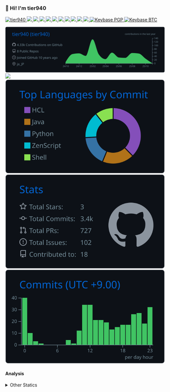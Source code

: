 ### 👋 Hi! I'm tier940

<p align="left"> 
  <a href="https://github.com/tier940/tier940/">
    <img src="https://komarev.com/ghpvc/?username=tier940" alt="tier940" />
  </a>
  <a href="http://twitter.com/tier940">
    <img height="20" src="https://img.shields.io/twitter/follow/tier940?label=Twitter&logo=twitter&style=flat" />
  </a>
  <a href="https://github.com/tier940">
    <img height="20" src="https://img.shields.io/github/followers/tier940?label=follow&logo=github&style=flat" />
  </a>
  <a href="https://www.reddit.com/user/tier940">
    <img height="20" src="https://img.shields.io/reddit/user-karma/combined/tier940?label=Reddit&logo=reddit&style=flat" />
  </a>
  <a href="https://stackoverflow.com/users/17317833/tier940">
    <img height="20" src="https://img.shields.io/stackexchange/stackoverflow/r/17317833?label=StackOverflow&logo=stack-overflow&style=flat" />
  </a>
  <a href="https://zenn.dev/tier940">
    <img height="20" src="https://zenn.badge.nikaera.com/s/tier940/likes" />
  </a>
  <a href="https://zenn.dev/tier940">
    <img height="20" src="https://zenn.badge.nikaera.com/s/tier940/followers" />
  </a>
  <a href="https://zenn.dev/tier940">
    <img height="20" src="https://zenn.badge.nikaera.com/s/tier940/articles" />
  </a>
  <a href="http://qiita.com/tier940">
    <img height="20" src="https://qiita-badge.apiapi.app/s/tier940/posts.svg" />
  </a>
  <a href="http://qiita.com/tier940">
    <img height="20" src="https://qiita-badge.apiapi.app/s/tier940/contributions.svg" />
  </a>
  <a href="https://github.com/tier940/tier940/">
    <img height="20" src="https://github.com/tier940/tier940/actions/workflows/main.yml/badge.svg" />
  </a>
  <a href="https://keybase.io/tier940">
    <img alt="Keybase PGP" src="https://img.shields.io/keybase/pgp/tier940">
  </a>
  <a href="https://keybase.io/tier940">
    <img alt="Keybase BTC" src="https://img.shields.io/keybase/btc/tier940">
  </a>
</p>

[![](https://raw.githubusercontent.com/tier940/tier940/main/profile-summary-card-output/github_dark/0-profile-details.svg)](https://github.com/vn7n24fzkq/github-profile-summary-cards)
[![](https://raw.githubusercontent.com/tier940/tier940/main/profile-summary-card-output/github_dark/1-repos-per-language.svg)](https://github.com/vn7n24fzkq/github-profile-summary-cards) [![](https://raw.githubusercontent.com/tier940/tier940/main/profile-summary-card-output/github_dark/2-most-commit-language.svg)](https://github.com/vn7n24fzkq/github-profile-summary-cards)
[![](https://raw.githubusercontent.com/tier940/tier940/main/profile-summary-card-output/github_dark/3-stats.svg)](https://github.com/vn7n24fzkq/github-profile-summary-cards) [![](https://raw.githubusercontent.com/tier940/tier940/main/profile-summary-card-output/github_dark/4-productive-time.svg)](https://github.com/vn7n24fzkq/github-profile-summary-cards)


#### Analysis
<!-- <img height="150" src="https://github.com/tier940/tier940/blob/master/images/stat.svg" alt="Alternative Text"/> -->

<details>
  <summary>Other Statics</summary>
  <!--START_SECTION:waka-->
![Code Time](http://img.shields.io/badge/Code%20Time-3%2C235%20hrs%2019%20mins-blue)

**🐱 My GitHub Data** 

> 📦 23.6 kB Used in GitHub's Storage 
 > 
> 💼 Opted to Hire
 > 
> 📜 12 Public Repositories 
 > 
> 🔑 2 Private Repositories 
 > 
**I'm an Early 🐤** 

```text
🌞 Morning                1640 commits        ████░░░░░░░░░░░░░░░░░░░░░   16.01 % 
🌆 Daytime                3721 commits        █████████░░░░░░░░░░░░░░░░   36.32 % 
🌃 Evening                3774 commits        █████████░░░░░░░░░░░░░░░░   36.84 % 
🌙 Night                  1109 commits        ███░░░░░░░░░░░░░░░░░░░░░░   10.83 % 
```
📅 **I'm Most Productive on Saturday** 

```text
Monday                   991 commits         ██░░░░░░░░░░░░░░░░░░░░░░░   09.67 % 
Tuesday                  1768 commits        ████░░░░░░░░░░░░░░░░░░░░░   17.26 % 
Wednesday                1214 commits        ███░░░░░░░░░░░░░░░░░░░░░░   11.85 % 
Thursday                 1121 commits        ███░░░░░░░░░░░░░░░░░░░░░░   10.94 % 
Friday                   1323 commits        ███░░░░░░░░░░░░░░░░░░░░░░   12.91 % 
Saturday                 1987 commits        █████░░░░░░░░░░░░░░░░░░░░   19.40 % 
Sunday                   1840 commits        ████░░░░░░░░░░░░░░░░░░░░░   17.96 % 
```


📊 **This Week I Spent My Time On** 

```text
🕑︎ Time Zone: Asia/Tokyo

💬 Programming Languages: 
Other                    36 hrs 38 mins      ██████████████████░░░░░░░   72.81 % 
Java                     7 hrs 22 mins       ████░░░░░░░░░░░░░░░░░░░░░   14.65 % 
INI                      1 hr 27 mins        █░░░░░░░░░░░░░░░░░░░░░░░░   02.89 % 
YAML                     1 hr 23 mins        █░░░░░░░░░░░░░░░░░░░░░░░░   02.78 % 
JSON                     44 mins             ░░░░░░░░░░░░░░░░░░░░░░░░░   01.47 % 

🔥 Editors: 
Edge                     33 hrs 24 mins      █████████████████░░░░░░░░   66.38 % 
VS Code                  8 hrs 48 mins       ████░░░░░░░░░░░░░░░░░░░░░   17.51 % 
Intellijidea             8 hrs 6 mins        ████░░░░░░░░░░░░░░░░░░░░░   16.12 % 

💻 Operating System: 
Windows                  49 hrs 30 mins      █████████████████████████   98.39 % 
Linux                    48 mins             ░░░░░░░░░░░░░░░░░░░░░░░░░   01.61 % 
```

**I Mostly Code in Java** 

```text
Java                     14 repos            ████████████░░░░░░░░░░░░░   46.67 % 
ZenScript                3 repos             ██░░░░░░░░░░░░░░░░░░░░░░░   10.00 % 
Groovy                   1 repo              █░░░░░░░░░░░░░░░░░░░░░░░░   03.33 % 
HTML                     1 repo              █░░░░░░░░░░░░░░░░░░░░░░░░   03.33 % 
Dockerfile               1 repo              █░░░░░░░░░░░░░░░░░░░░░░░░   03.33 % 
```



**Timeline**

![Lines of Code chart](https://raw.githubusercontent.com/tier940/tier940/main/assets/bar_graph.png)


 Last Updated on 11/02/2024 00:13:59 UTC
<!--END_SECTION:waka-->
</details>
